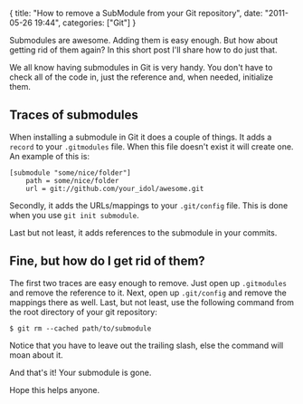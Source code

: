 {
  title: "How to remove a SubModule from your Git repository",
  date: "2011-05-26 19:44",
  categories: ["Git"]
}

Submodules are awesome. Adding them is easy enough. But how about getting rid of them again? In this short post I'll share how to do just that.

<!--more-->

We all know having submodules in Git is very handy. You don't have to check all of the code in, just the reference and, when needed, initialize them.

## Traces of submodules

When installing a submodule in Git it does a couple of things. It adds a `record` to your `.gitmodules` file. When this file doesn't exist it will create one. An example of this is:

    [submodule "some/nice/folder"]
        path = some/nice/folder
        url = git://github.com/your_idol/awesome.git


Secondly, it adds the URLs/mappings to your `.git/config` file. This is done when you use `git init submodule`.

Last but not least, it adds references to the submodule in your commits.

## Fine, but how do I get rid of them?

The first two traces are easy enough to remove. Just open up `.gitmodules` and remove the reference to it. Next, open up `.git/config` and remove the mappings there as well. Last, but not least, use the following command from the root directory of your git repository:

    $ git rm --cached path/to/submodule


Notice that you have to leave out the trailing slash, else the command will moan about it.

And that's it! Your submodule is gone.

Hope this helps anyone.
